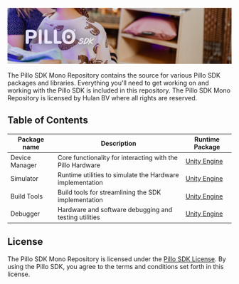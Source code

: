 ![readme banner](https://github.com/hulanbv/pillo-sdk/blob/master/.github/wiki/readme-banner.png?raw=true)

The Pillo SDK Mono Repository contains the source for various Pillo SDK packages and libraries. Everything you'll need to get working on and working with the Pillo SDK is included in this repository. The Pillo SDK Mono Repository is licensed by Hulan BV where all rights are reserved.

## Table of Contents

| Package name   | Description                                                | Runtime Package                                                                     |
| -------------- | ---------------------------------------------------------- | ----------------------------------------------------------------------------------- |
| Device Manager | Core functionality for interacting with the Pillo Hardware | [Unity Engine](https://github.com/hulanbv/pillo-sdk/tree/master/UnityDeviceManager) |
| Simulator      | Runtime utilities to simulate the Hardware implementation  | [Unity Engine](https://github.com/hulanbv/pillo-sdk/tree/master/UnitySimulator)     |
| Build Tools    | Build tools for streamlining the SDK implementation        | [Unity Engine](https://github.com/hulanbv/pillo-sdk/tree/master/UnityBuildTools)    |
| Debugger       | Hardware and software debugging and testing utilities      | [Unity Engine](https://github.com/hulanbv/pillo-sdk/tree/master/UnityDebugger)      |

## License

The Pillo SDK Mono Repository is licensed under the [Pillo SDK License](https://github.com/hulanbv/pillo-sdk/blob/master/LICENSE.md). By using the Pillo SDK, you agree to the terms and conditions set forth in this license.
